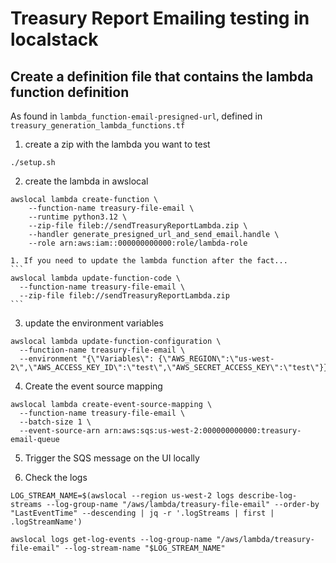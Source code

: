 # Treasury Report Emailing testing in localstack

## Create a definition file that contains the lambda function definition
As found in `lambda_function-email-presigned-url`, defined in `treasury_generation_lambda_functions.tf`

1. create a zip with the lambda you want to test
```
./setup.sh
```

2. create the lambda in awslocal
```
awslocal lambda create-function \
    --function-name treasury-file-email \
    --runtime python3.12 \
    --zip-file fileb://sendTreasuryReportLambda.zip \
    --handler generate_presigned_url_and_send_email.handle \
    --role arn:aws:iam::000000000000:role/lambda-role
```
    1. If you need to update the lambda function after the fact...
    ```
    awslocal lambda update-function-code \
      --function-name treasury-file-email \
      --zip-file fileb://sendTreasuryReportLambda.zip
    ```

3. update the environment variables
```
awslocal lambda update-function-configuration \
  --function-name treasury-file-email \
  --environment "{\"Variables\": {\"AWS_REGION\":\"us-west-2\",\"AWS_ACCESS_KEY_ID\":\"test\",\"AWS_SECRET_ACCESS_KEY\":\"test\"}}"
```

4. Create the event source mapping
```
awslocal lambda create-event-source-mapping \
  --function-name treasury-file-email \
  --batch-size 1 \
  --event-source-arn arn:aws:sqs:us-west-2:000000000000:treasury-email-queue
```

5. Trigger the SQS message on the UI locally

6. Check the logs
```
LOG_STREAM_NAME=$(awslocal --region us-west-2 logs describe-log-streams --log-group-name "/aws/lambda/treasury-file-email" --order-by "LastEventTime" --descending | jq -r '.logStreams | first | .logStreamName')

awslocal logs get-log-events --log-group-name "/aws/lambda/treasury-file-email" --log-stream-name "$LOG_STREAM_NAME"
```
